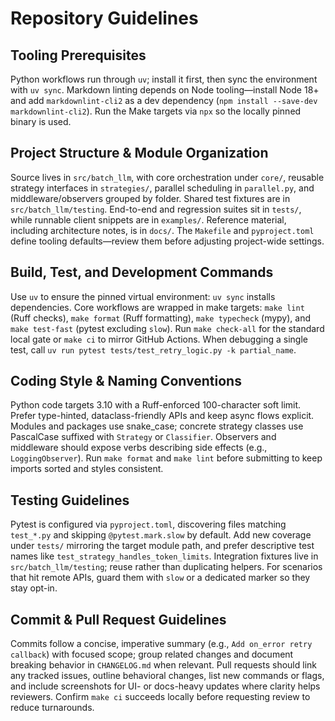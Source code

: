 # Repository Guidelines

## Tooling Prerequisites
Python workflows run through `uv`; install it first, then sync the environment with `uv sync`. Markdown linting depends on Node tooling—install Node 18+ and add `markdownlint-cli2` as a dev dependency (`npm install --save-dev markdownlint-cli2`). Run the Make targets via `npx` so the locally pinned binary is used.

## Project Structure & Module Organization
Source lives in `src/batch_llm`, with core orchestration under `core/`, reusable strategy interfaces in `strategies/`, parallel scheduling in `parallel.py`, and middleware/observers grouped by folder. Shared test fixtures are in `src/batch_llm/testing`. End-to-end and regression suites sit in `tests/`, while runnable client snippets are in `examples/`. Reference material, including architecture notes, is in `docs/`. The `Makefile` and `pyproject.toml` define tooling defaults—review them before adjusting project-wide settings.

## Build, Test, and Development Commands
Use `uv` to ensure the pinned virtual environment: `uv sync` installs dependencies. Core workflows are wrapped in make targets: `make lint` (Ruff checks), `make format` (Ruff formatting), `make typecheck` (mypy), and `make test-fast` (pytest excluding `slow`). Run `make check-all` for the standard local gate or `make ci` to mirror GitHub Actions. When debugging a single test, call `uv run pytest tests/test_retry_logic.py -k partial_name`.

## Coding Style & Naming Conventions
Python code targets 3.10 with a Ruff-enforced 100-character soft limit. Prefer type-hinted, dataclass-friendly APIs and keep async flows explicit. Modules and packages use snake_case; concrete strategy classes use PascalCase suffixed with `Strategy` or `Classifier`. Observers and middleware should expose verbs describing side effects (e.g., `LoggingObserver`). Run `make format` and `make lint` before submitting to keep imports sorted and styles consistent.

## Testing Guidelines
Pytest is configured via `pyproject.toml`, discovering files matching `test_*.py` and skipping `@pytest.mark.slow` by default. Add new coverage under `tests/` mirroring the target module path, and prefer descriptive test names like `test_strategy_handles_token_limits`. Integration fixtures live in `src/batch_llm/testing`; reuse rather than duplicating helpers. For scenarios that hit remote APIs, guard them with `slow` or a dedicated marker so they stay opt-in.

## Commit & Pull Request Guidelines
Commits follow a concise, imperative summary (e.g., `Add on_error retry callback`) with focused scope; group related changes and document breaking behavior in `CHANGELOG.md` when relevant. Pull requests should link any tracked issues, outline behavioral changes, list new commands or flags, and include screenshots for UI- or docs-heavy updates where clarity helps reviewers. Confirm `make ci` succeeds locally before requesting review to reduce turnarounds.
